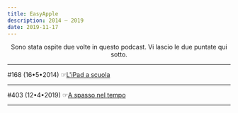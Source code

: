 ```yaml
---
title: EasyApple
description: 2014 – 2019
date: 2019-11-17
---
```

<div align="center">
Sono stata ospite due volte in questo podcast. Vi lascio le due puntate qui sotto.
</div>

---

#168 (16•5•2014) ☞[L'iPad a scuola](https://www.easypodcast.it/easyapple/168)

---

#403 (12•4•2019) ☞[A spasso nel tempo](https://www.easypodcast.it/easyapple/403)

---
